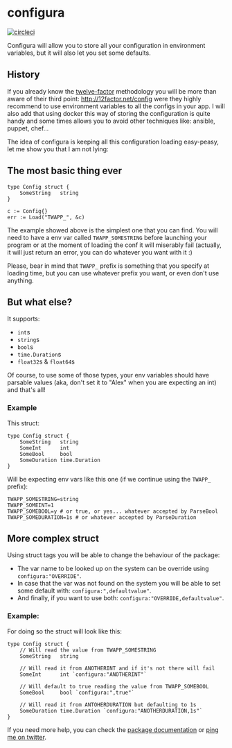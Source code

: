 configura
=========

[![circleci](https://circleci.com/gh/agonzalezro/configura.png)](https://circleci.com/gh/agonzalezro/configura)

Configura will allow you to store all your configuration in environment
variables, but it will also let you set some defaults.

History
-------

If you already know the [twelve-factor](http://12factor.net/) methodology you
will be more than aware of their third point: http://12factor.net/config were
they highly recommend to use environment variables to all the configs in your
app. I will also add that using docker this way of storing the configuration is
quite handy and some times allows you to avoid other techniques like: ansible,
puppet, chef...

The idea of configura is keeping all this configuration loading easy-peasy, let
me show you that I am not lying:

The most basic thing ever
-------------------------

    type Config struct {
        SomeString   string
    }

    c := Config{}
    err := Load("TWAPP_", &c)

The example showed above is the simplest one that you can find. You will need
to have a env var called `TWAPP_SOMESTRING` before launching your program or at
the moment of loading the conf it will miserably fail (actually, it will just
return an error, you can do whatever you want with it :)

Please, bear in mind that `TWAPP_` prefix is something that you specify at
loading time, but you can use whatever prefix you want, or even don't use
anything.

But what else?
--------------

It supports:

- `int`s
- `string`s
- `bool`s
- `time.Duration`s
- `float32`s & `float64`s

Of course, to use some of those types, your env variables should have parsable
values (aka, don't set it to "Alex" when you are expecting an int) and that's
all!

### Example

This struct:

    type Config struct {
        SomeString   string
        SomeInt      int
        SomeBool     bool
        SomeDuration time.Duration
    }

Will be expecting env vars like this one (if we continue using the `TWAPP_`
prefix):

    TWAPP_SOMESTRING=string
    TWAPP_SOMEINT=1
    TWAPP_SOMEBOOL=y # or true, or yes... whatever accepted by ParseBool
    TWAPP_SOMEDURATION=1s # or whatever accepted by ParseDuration


More complex struct
-------------------

Using struct tags you will be able to change the behaviour of the package:

- The var name to be looked up on the system can be override using
  `configura:"OVERRIDE"`.
- In case that the var was not found on the system you will be able to set some
  default with: `configura:",defaultvalue"`.
- And finally, if you want to use both: `configura:"OVERRIDE,defaultvalue"`.

### Example:

For doing so the struct will look like this:

    type Config struct {
        // Will read the value from TWAPP_SOMESTRING
        SomeString   string

        // Will read it from ANOTHERINT and if it's not there will fail
        SomeInt      int `configura:"ANOTHERINT"`

        // Will default to true reading the value from TWAPP_SOMEBOOL
        SomeBool     bool `configura:",true"`

        // Will read it from ANTOHERDURATION but defaulting to 1s
        SomeDuration time.Duration `configura:"ANOTHERDURATION,1s"`
    }

If you need more help, you can check the [package
documentation](https://godoc.org/github.com/agonzalezro/configura) or [ping me
on twitter](http://twitter.com/agonzalezro).
